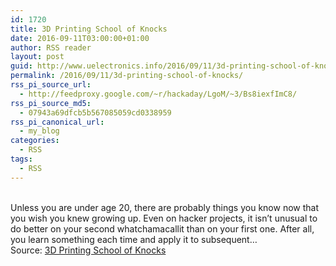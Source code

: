 ```yaml
---
id: 1720
title: 3D Printing School of Knocks
date: 2016-09-11T03:00:00+01:00
author: RSS reader
layout: post
guid: http://www.uelectronics.info/2016/09/11/3d-printing-school-of-knocks/
permalink: /2016/09/11/3d-printing-school-of-knocks/
rss_pi_source_url:
  - http://feedproxy.google.com/~r/hackaday/LgoM/~3/Bs8iexfImC8/
rss_pi_source_md5:
  - 07943a69dfcb5b567085059cd0338959
rss_pi_canonical_url:
  - my_blog
categories:
  - RSS
tags:
  - RSS
---
```

&#013;  
Unless you are under age 20, there are probably things you know now that you wish you knew growing up. Even on hacker projects, it isn’t unusual to do better on your second whatchamacallit than on your first one. After all, you learn something each time and apply it to subsequent…&#013;  
Source: <a href="http://feedproxy.google.com/~r/hackaday/LgoM/~3/Bs8iexfImC8/" target="_blank">3D Printing School of Knocks</a>